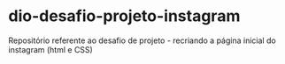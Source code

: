 # dio-desafio-projeto-instagram
Repositório referente ao desafio de projeto - recriando a página inicial do instagram (html e CSS)
